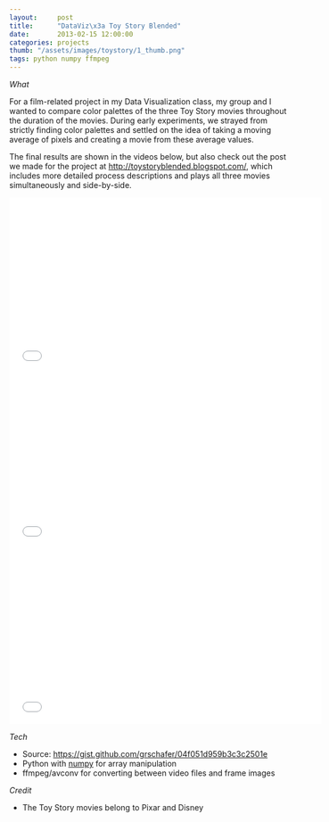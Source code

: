 ```yaml
---
layout:     post
title:      "DataViz\x3a Toy Story Blended"
date:       2013-02-15 12:00:00
categories: projects
thumb: "/assets/images/toystory/1_thumb.png"
tags: python numpy ffmpeg
---
```


*What*

For a film-related project in my Data Visualization class, my group and I
wanted to compare color palettes of the three Toy Story movies throughout the
duration of the movies. During early experiments, we strayed from strictly
finding color palettes and settled on the idea of taking a moving average of
pixels and creating a movie from these average values.

The final results are shown in the videos below, but also check out the post we
made for the project at <http://toystoryblended.blogspot.com/>, which includes
more detailed process descriptions and plays all three movies simultaneously
and side-by-side.

<iframe width="560" height="315" src="//www.youtube.com/embed/1UAfgj-hLl4?rel=0" frameborder="0" allowfullscreen></iframe>

<iframe width="560" height="315" src="//www.youtube.com/embed/Be0NYMA8rTY?rel=0" frameborder="0" allowfullscreen></iframe>

<iframe width="560" height="315" src="//www.youtube.com/embed/tKJEBO1s7OQ?rel=0" frameborder="0" allowfullscreen></iframe>

*Tech*

* Source: <https://gist.github.com/grschafer/04f051d959b3c3c2501e>
* Python with [numpy][numpy] for array manipulation
* ffmpeg/avconv for converting between video files and frame images

*Credit*

* The Toy Story movies belong to Pixar and Disney

[numpy]: http://www.numpy.org/
